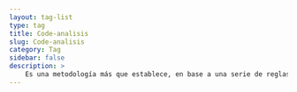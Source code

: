 ```yaml
---
layout: tag-list
type: tag
title: Code-analisis
slug: Code-analisis
category: Tag
sidebar: false
description: >
    Es una metodología más que establece, en base a una serie de reglas de estilo, si el código generado está bien formado y estructurado.
---
```









